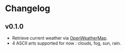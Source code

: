 # Changelog

## v0.1.0

* Retrieve current weather via [OpenWeatherMap](http://openweathermap.org/).
* 4 ASCII arts supported for now : clouds, fog, sun, rain.
